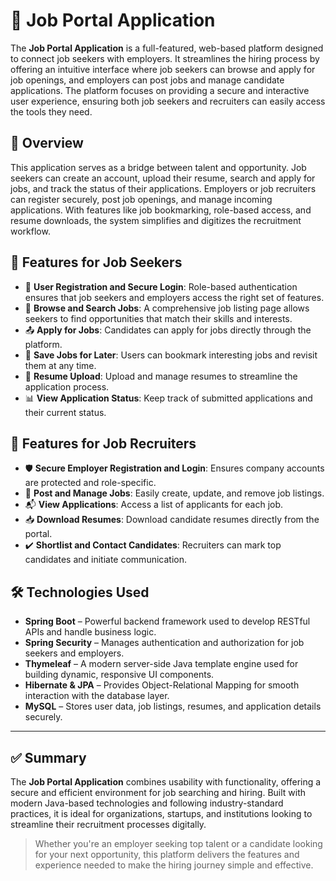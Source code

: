 # 💼 Job Portal Application

The **Job Portal Application** is a full-featured, web-based platform designed to connect job seekers with employers. It streamlines the hiring process by offering an intuitive interface where job seekers can browse and apply for job openings, and employers can post jobs and manage candidate applications. The platform focuses on providing a secure and interactive user experience, ensuring both job seekers and recruiters can easily access the tools they need.

## 📌 Overview

This application serves as a bridge between talent and opportunity. Job seekers can create an account, upload their resume, search and apply for jobs, and track the status of their applications. Employers or job recruiters can register securely, post job openings, and manage incoming applications. With features like job bookmarking, role-based access, and resume downloads, the system simplifies and digitizes the recruitment workflow.

## 👤 Features for Job Seekers

- 🔐 **User Registration and Secure Login**: Role-based authentication ensures that job seekers and employers access the right set of features.
- 🔎 **Browse and Search Jobs**: A comprehensive job listing page allows seekers to find opportunities that match their skills and interests.
- 📤 **Apply for Jobs**: Candidates can apply for jobs directly through the platform.
- 📌 **Save Jobs for Later**: Users can bookmark interesting jobs and revisit them at any time.
- 📄 **Resume Upload**: Upload and manage resumes to streamline the application process.
- 📊 **View Application Status**: Keep track of submitted applications and their current status.

## 🏢 Features for Job Recruiters

- 🛡️ **Secure Employer Registration and Login**: Ensures company accounts are protected and role-specific.
- 📝 **Post and Manage Jobs**: Easily create, update, and remove job listings.
- 📬 **View Applications**: Access a list of applicants for each job.
- 📥 **Download Resumes**: Download candidate resumes directly from the portal.
- ✔️ **Shortlist and Contact Candidates**: Recruiters can mark top candidates and initiate communication.

## 🛠️ Technologies Used

- **Spring Boot** – Powerful backend framework used to develop RESTful APIs and handle business logic.
- **Spring Security** – Manages authentication and authorization for job seekers and employers.
- **Thymeleaf** – A modern server-side Java template engine used for building dynamic, responsive UI components.
- **Hibernate & JPA** – Provides Object-Relational Mapping for smooth interaction with the database layer.
- **MySQL** – Stores user data, job listings, resumes, and application details securely.

---

## ✅ Summary

The **Job Portal Application** combines usability with functionality, offering a secure and efficient environment for job searching and hiring. Built with modern Java-based technologies and following industry-standard practices, it is ideal for organizations, startups, and institutions looking to streamline their recruitment processes digitally.

> Whether you're an employer seeking top talent or a candidate looking for your next opportunity, this platform delivers the features and experience needed to make the hiring journey simple and effective.
